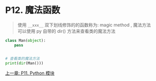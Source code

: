 # P12. 魔法函数

> 使用 `__xxx__` 双下划线修饰的的函数称为: magic method , 魔法方法\
> 可以使用 py 自带的 dir() 方法来查看类的魔法方法

```python
class Man(object):
    pass


# 查看类的魔法方法
print(dir(Man()))
```
























[上一章: P11. Python 模块](../p11-module/README.md)
